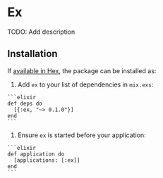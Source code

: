# Ex

TODO: Add description

## Installation

If [available in Hex](https://hex.pm/docs/publish),
the package can be installed as:

  1. Add `ex` to your list of dependencies in `mix.exs`:

    ```elixir
    def deps do
      [{:ex, "~> 0.1.0"}]
    end
    ```

  1. Ensure `ex` is started before your application:

    ```elixir
    def application do
      [applications: [:ex]]
    end
    ```
